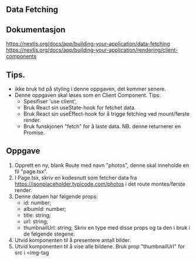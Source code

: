 ## Data Fetching

## Dokumentasjon
https://nextjs.org/docs/app/building-your-application/data-fetching
https://nextjs.org/docs/app/building-your-application/rendering/client-components

## Tips.
* ikke bruk tid på styling i denne oppgaven, det kommer senere. 
* Denne oppgaven skal løses som en Client Component. Tips:
  - Spesifiser 'use client', 
  - Bruk React sin useState-hook for fetchet data. 
  - Bruk React sin useEffect-hook for å trigge fetching ved mount/første render. 
  - Bruk funskjonen "fetch" for å laste data. NB. denne returnerer en Promise. 

## Oppgave 
1. Opprett en ny, blank Route med navn "photos", denne skal inneholde en fil "page.tsx".
2. I Page.tsx, skriv en kodesnutt som fetcher data fra https://jsonplaceholder.typicode.com/photos i det route montes/første render.
3. Denne dataen har følgende props:
     - id: number;
     - albumId: number;
     - title: string;
     - url: string;
     - thumbnailUrl: string;
  Skriv en type med disse props og ta den i bruk i de følgende stegene. 
4. Utvid komponenten til å presentere antall bilder. 
5. Utvid komponenten til å vise alle bildene. Bruk prop "thumbnailUrl" for src i <img-tag
